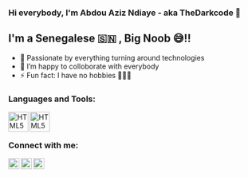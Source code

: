 ### Hi everybody, I'm Abdou Aziz Ndiaye - aka TheDarkcode 👋 


## I'm a Senegalese 🇸🇳 , Big Noob 😅!!

- 🌟 Passionate by everything turning around technologies
- 👯 I’m happy to colloborate with everybody
- ⚡ Fun fact: I have no hobbies 🤣🤣🤣



### Languages and Tools:

<img align="left" alt="HTML5" width="40px" src="https://upload.wikimedia.org/wikipedia/commons/thumb/a/a7/React-icon.svg/1200px-React-icon.svg.png" />
<img align="left" alt="HTML5" width="40px" src="https://logos-download.com/wp-content/uploads/2016/09/Sass_logo.png" />
<br />
<br />


### Connect with me:

[<img align="left" alt="codeSTACKr | Twitter" width="22px" src="https://cdn.jsdelivr.net/npm/simple-icons@v3/icons/twitter.svg" />][twitter]
[<img align="left" alt="codeSTACKr | LinkedIn" width="22px" src="https://cdn.jsdelivr.net/npm/simple-icons@v3/icons/linkedin.svg" />][linkedin]
[<img align="left" alt="codeSTACKr | Instagram" width="22px" src="https://cdn.jsdelivr.net/npm/simple-icons@v3/icons/instagram.svg" />][instagram]

<br />

[twitter]: https://twitter.com/The_Darkcode
[instagram]: https://www.instagram.com/azizthedarkcode
[linkedin]: https://www.linkedin.com/in/abdou-aziz-dabakh-ndiaye-b903881a9
